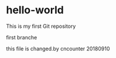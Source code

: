 # hello-world
This is my first Git repository

first branche


this file  is changed.by cncounter 
20180910 
